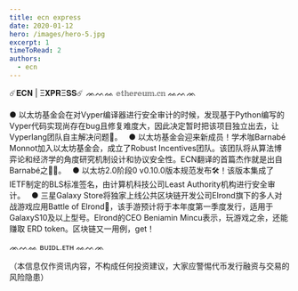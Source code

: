 ```yaml
---
title: ecn express
date: 2020-01-12
hero: /images/hero-5.jpg
excerpt: 1
timeToRead: 2
authors:
  - ecn
---
```

☄️𝐄𝐂𝐍 | Ξ𝐗𝐏𝐑Ξ𝐒𝐒☄️
ᨏᨓᨐ 𝕖𝕥𝕙𝕖𝕣𝕖𝕦𝕞.𝕔𝕟 ᨐᨓᨏ

● 以太坊基金会在对Vyper编译器进行安全审计的时候，发现基于Python编写的Vyper代码实现尚存在bug且修复难度大，因此决定暂时把该项目独立出去，让Vyperlang团队自主解决问题🧗。</font>
 
● 以太坊基金会迎来新成员！学术咖Barnabé Monnot加入以太坊基金会，成立了Robust Incentives团队。该团队将从算法博弈论和经济学的角度研究机制设计和协议安全性。ECN翻译的首篇杰作就是出自Barnabé之手🏻。
 
● 以太坊2.0阶段0 v0.10.0版本规范发布🛠！该版本集成了IETF制定的BLS标准签名，由计算机科技公司Least Authority机构进行安全审计。
 
● 三星Galaxy Store将独家上线公共区块链开发公司Elrond旗下的多人对战游戏应用Battle of Elrond🥊，该手游预计将于本年度第一季度发行，适用于GalaxyS10及以上型号。Elrond的CEO Beniamin Mincu表示，玩游戏之余，还能赚取 ERD token。区块链又一用例，get！

ᨏᨓᨐ ʙᴜɪᴅʟ.ᴇᴛʜ ᨐᨓᨏ

（本信息仅作资讯内容，不构成任何投资建议，大家应警惕代币发行融资与交易的风险隐患）
